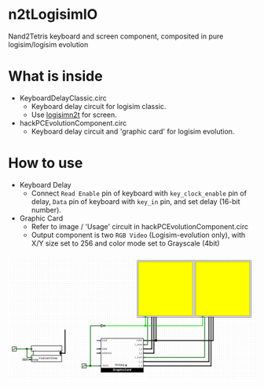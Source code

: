 # n2tLogisimIO
Nand2Tetris keyboard and screen component, composited in pure logisim/logisim evolution

# What is inside
 - KeyboardDelayClassic.circ
   - Keyboard delay circuit for logisim classic.
   - Use [logisimn2t](https://github.com/itoshkov/logisimn2t) for screen.
 - hackPCEvolutionComponent.circ
   - Keyboard delay circuit and 'graphic card' for logisim evolution.

  # How to use
   - Keyboard Delay
     - Connect `Read Enable` pin of keyboard with `key_clock_enable` pin of delay, `Data` pin of keyboard with `key_in` pin, and set delay (16-bit number).
   - Graphic Card
     - Refer to image / 'Usage' circuit in hackPCEvolutionComponent.circ
     - Output component is two `RGB Video` (Logisim-evolution only), with X/Y size set to 256 and color mode set to Grayscale (4bit)
    
   ![usage image](./usage.png)
